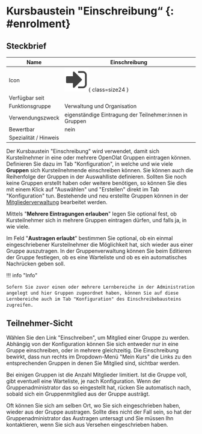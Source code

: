 # Kursbaustein "Einschreibung“ {: #enrolment}

## Steckbrief

Name | Einschreibung
---------|----------
Icon | ![Einschreibung Icon](assets/enrolment.png){ class=size24  }
Verfügbar seit | 
Funktionsgruppe | Verwaltung und Organisation
Verwendungszweck | eigenständige Eintragung der Teilnehmer:innen in Gruppen
Bewertbar | nein
Spezialität / Hinweis |


Der Kursbaustein "Einschreibung" wird verwendet, damit sich Kursteilnehmer in eine oder mehrere OpenOlat Gruppen eintragen können. Definieren Sie dazu im Tab "Konfiguration", in welche und wie viele **Gruppen** sich Kursteilnehmende einschreiben können. Sie können auch die Reihenfolge der Gruppen in der Auswahlliste definieren. Sollten Sie noch keine Gruppen erstellt haben oder weitere benötigen, so können Sie dies mit einem Klick auf "Auswählen" und "Erstellen" direkt im Tab "Konfiguration" tun. Bestehende und neu erstellte Gruppen können in der [Mitgliederverwaltung](../learningresources/Members_management.de.md) bearbeitet werden.

Mittels "**Mehrere Eintragungen erlauben**" legen Sie optional fest, ob Kursteilnehmer sich in mehrere Gruppen eintragen dürfen, und falls ja, in wie viele.

Im Feld "**Austragen erlaubt**" bestimmen Sie optional, ob ein einmal eingeschriebener Kursteilnehmer die Möglichkeit hat, sich wieder aus einer Gruppe auszutragen. In der Gruppenverwaltung können Sie beim Editieren der Gruppe festlegen, ob es eine Warteliste und ob es ein automatisches Nachrücken geben soll.

!!! info "Info"

    Sofern Sie zuvor einen oder mehrere Lernbereiche in der Administration angelegt und hier Gruppen zugeordnet haben, können Sie auf diese Lernbereiche auch im Tab "Konfiguration" des Einschreibebausteins zugreifen.

## Teilnehmer-Sicht

Wählen Sie den Link "Einschreiben", um Mitglied einer Gruppe zu werden. Abhängig von der Konfiguration können Sie sich entweder nur in eine Gruppe einschreiben, oder in mehrere gleichzeitig. Die Einschreibung bewirkt, dass nun rechts im Dropdown-Menü "Mein Kurs" die Links zu den entsprechenden Gruppen in denen Sie Mitglied sind, sichtbar werden.

Bei einigen Gruppen ist die Anzahl Mitglieder limitiert. Ist die Gruppe voll, gibt eventuell eine Warteliste, je nach Konfiguration. Wenn der Gruppenadministrator das so eingestellt hat, rücken Sie automatisch nach, sobald sich ein Gruppenmitglied aus der Gruppe austrägt.

Oft können Sie sich am selben Ort, wo Sie sich eingeschrieben haben, wieder aus der Gruppe austragen. Sollte dies nicht der Fall sein, so hat der Gruppenadministrator das Austragen untersagt und Sie müssen Ihn kontaktieren, wenn Sie sich aus Versehen eingeschrieben haben.
